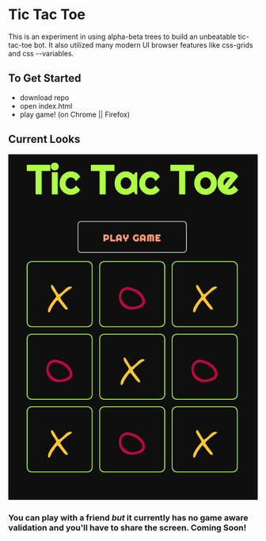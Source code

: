 # Tic Tac Toe

This is an experiment in using alpha-beta trees to build an unbeatable tic-tac-toe bot. It also utilized many modern UI browser features like css-grids and css --variables.

## To Get Started

- download repo
- open index.html
- play game! (on Chrome || Firefox)

## Current Looks

![UI board image](https://raw.githubusercontent.com/zzidante/tictactoe/master/tictactoe-visual.png)

### You can play with a friend _but_ it currently has no game aware validation and you'll have to share the screen. Coming Soon!
